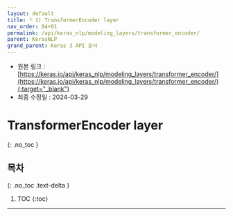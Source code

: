 ```yaml
---
layout: default
title: └ 1) TransformerEncoder layer
nav_order: 04+01
permalink: /api/keras_nlp/modeling_layers/transformer_encoder/
parent: KerasNLP
grand_parent: Keras 3 API 문서
---
```


* 원본 링크 : [https://keras.io/api/keras_nlp/modeling_layers/transformer_encoder/](https://keras.io/api/keras_nlp/modeling_layers/transformer_encoder/){:target="_blank"}
* 최종 수정일 : 2024-03-29

# TransformerEncoder layer
{: .no_toc }

## 목차
{: .no_toc .text-delta }

1. TOC
{:toc}

---
